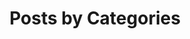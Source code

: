 ---
title: "Posts by Categories"
layout: categories
permalink: /categories/
author_profile: true
---